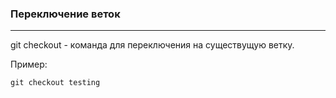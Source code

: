 ### **Переключение веток**

---

git checkout - команда для переключения на существущую ветку.

Пример:

```bash=
git checkout testing
```
